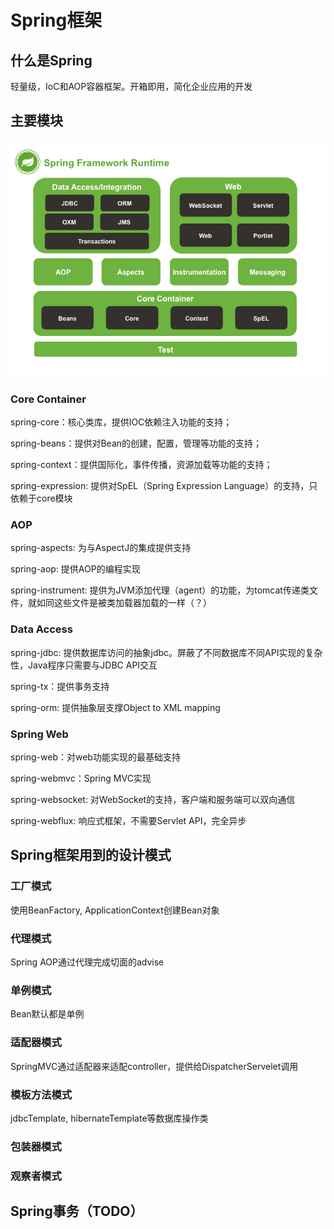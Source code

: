 # Spring框架
## 什么是Spring
轻量级，IoC和AOP容器框架。开箱即用，简化企业应用的开发

## 主要模块
![模块](../assets/Spring/spring_framework_runtime.png)
### Core Container
spring-core：核心类库，提供IOC依赖注入功能的支持；

spring-beans：提供对Bean的创建，配置，管理等功能的支持；

spring-context：提供国际化，事件传播，资源加载等功能的支持；

spring-expression: 提供对SpEL（Spring Expression Language）的支持，只依赖于core模块

### AOP
spring-aspects: 为与AspectJ的集成提供支持

spring-aop: 提供AOP的编程实现

spring-instrument: 提供为JVM添加代理（agent）的功能，为tomcat传递类文件，就如同这些文件是被类加载器加载的一样（？）

### Data Access
spring-jdbc: 提供数据库访问的抽象jdbc。屏蔽了不同数据库不同API实现的复杂性，Java程序只需要与JDBC API交互

spring-tx：提供事务支持

spring-orm: 提供抽象层支撑Object to XML mapping

### Spring Web
spring-web：对web功能实现的最基础支持

spring-webmvc：Spring MVC实现

spring-websocket: 对WebSocket的支持，客户端和服务端可以双向通信

spring-webflux: 响应式框架，不需要Servlet API，完全异步

## Spring框架用到的设计模式
### 工厂模式
使用BeanFactory, ApplicationContext创建Bean对象
### 代理模式
Spring AOP通过代理完成切面的advise
### 单例模式
Bean默认都是单例
### 适配器模式
SpringMVC通过适配器来适配controller，提供给DispatcherServelet调用
### 模板方法模式
jdbcTemplate, hibernateTemplate等数据库操作类
### 包装器模式
### 观察者模式

## Spring事务（TODO）
